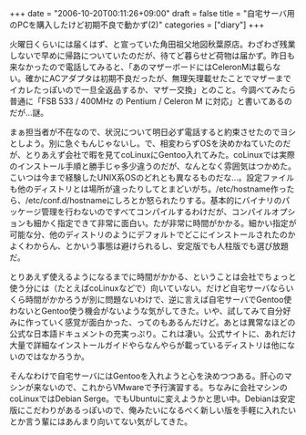+++
date = "2006-10-20T00:11:26+09:00"
draft = false
title = "自宅サーバ用のPCを購入したけど初期不良で動かず(2)"
categories = ["diary"]
+++

火曜日くらいには届くはず、と宣っていた角田祖父地図秋葉原店。わざわざ残業しないで早めに帰路についていたのだが、待てど暮らせど荷物は届かず。昨日も来なかったので電話してみると、「あのマザーボードにはCeleronMは載らない。確かにACアダプタは初期不良だったが、無理矢理載せたことでマザーまでイカレたっぽいので一旦全返品するか、マザー交換」とのこと。今調べてみたら普通に「FSB 533 / 400MHz の Pentium / Celeron M に対応」と書いてあるのだが…謎。

まぁ担当者が不在なので、状況について明日必ず電話すると約束させたのでヨシとしよう。別に急ぐもんじゃないし。で、相変わらずOSを決めかねていたのだが、とりあえず会社で暇を見てcoLinuxにGentoo入れてみた。coLinuxでは実際のインストール手順と勝手じゃ多少違うのだが、なんとなく雰囲気はつかめた。こいつは今まで経験したUNIX系OSのどれとも異なるものだな…。設定ファイルも他のディストリとは場所が違ったりしてとまどいがち。/etc/hostname作ったら、/etc/conf.d/hostnameにしろとか怒られたりする。基本的にバイナリのパッケージ管理を行わないのですべてコンパイルするわけだが、コンパイルオプションも細かく指定できて非常に面白い。たが非常に時間がかかる。細かい指定が可能な分、他のディストリのようにデフォルトでどこにインストールされたのかよくわからん、とかいう事態は避けられるし、安定版でも人柱版でも選び放題だ。

とりあえず使えるようになるまでに時間がかかる、ということは会社でちょっと使う分には（たとえばcoLinuxなどで）向いていない。だけど自宅サーバならいくら時間がかかろうが別に問題ないわけで、逆に言えば自宅サーバでGentoo使わないとGentoo使う機会がないような気がしてきた。いや、試してみて自分好みに作っていく感覚が面白かった、ってのもあるんだけど。あとは異常なほどの公式な日本語ドキュメントの充実っぷり。これは凄い。公式サイトに、あれだけ大量で詳細なインストールガイドやらなんやらが載っているディストリは他にないのではなかろうか。

そんなわけで自宅サーバにはGentooを入れようと心を決めつつある。肝心のマシンが来ないので、これからVMwareで予行演習する。ちなみに会社マシンのcoLinuxではDebian Serge。でもUbuntuに変えようかと思い中。Debianは安定版にこだわりがあるっぽいので、俺みたいになるべく新しい版を手軽に入れたいとか言う輩にはあんまり向いてない気がしてきた。
